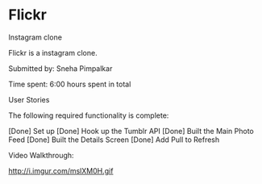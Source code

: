 # Flickr
Instagram clone

Flickr is a instagram clone.

Submitted by: Sneha Pimpalkar

Time spent: 6:00 hours spent in total

User Stories

The following required functionality is complete:

[Done] Set up
[Done] Hook up the Tumblr API
[Done] Built the Main Photo Feed
[Done] Built the Details Screen
[Done] Add Pull to Refresh


Video Walkthrough:

http://i.imgur.com/mslXM0H.gif

